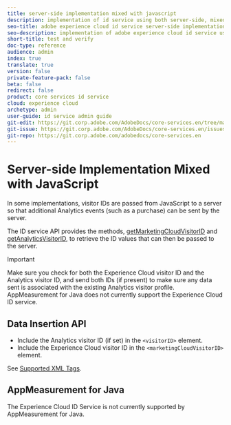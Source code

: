 ```yaml
---
title: server-side implementation mixed with javascript
description: implementation of id service using both server-side, mixed with javascript
seo-title: adobe experience cloud id service server-side implementation mixed with javascript
seo-description: implementation of adobe experience cloud id service using both server-side, mixed with javascript
short-title: test and verify
doc-type: reference
audience: admin
index: true
translate: true
version: false
private-feature-pack: false
beta: false
redirect: false
product: core services id service
cloud: experience cloud
archetype: admin
user-guide: id service admin guide
git-edit: https://git.corp.adobe.com/AdobeDocs/core-services.en/tree/master/help/id-service/reference/reference-analytics/reference-analytics-server-side.md
git-issue: https://git.corp.adobe.com/AdobeDocs/core-services.en/issues/new
git-repo: https://git.corp.adobe.com/adobedocs/core-services.en
---
```

<!--Meta Data Values

**Required Meta for search optimization and page data**

title: free text string

description: free text string

seo-title: free text string

seo-description: free text string

**Optional Meta for extended capabilities**

audience:
all (default), admin, developer, end-user
 
index: true (default), false
 
translate:
true (default), false
 
doc-type:
reference (default), tutorials

version:
false (default), Classic, Standard, 6.5, 6.4, 6.3, 6.2
 
private-feature-pack:
false (default), true
 
beta:
false (default), true
 
redirect:
false (default), pathname
-->

# Server-side Implementation Mixed with JavaScript

In some implementations, visitor IDs are passed from JavaScript to a server so that additional Analytics events \(such as a purchase\) can be sent by the server.

The ID service API provides the methods, [getMarketingCloudVisitorID](../../id-service-api/id-service-api-methods/id-service-api-methods-getmcvid.md) and [getAnalyticsVisitorID](../../id-service-api/id-service-api-methods/id-service-api-methods-getanalyticsvisitorid.md), to retrieve the ID values that can then be passed to the server.

>[!IMPORTANT]
>Make sure you check for both the Experience Cloud visitor ID and the Analytics visitor ID, and send both IDs \(if present\) to make sure any data sent is associated with the existing Analytics visitor profile.
AppMeasurement for Java does not currently support the Experience Cloud ID service.

## Data Insertion API

+ Include the Analytics visitor ID \(if set\) in the `<visitorID>` element.
+ Include the Experience Cloud visitor ID in the `<marketingCloudVisitorID>` element.

See [Supported XML Tags](https://marketing.adobe.com/developer/en_US/documentation/data-insertion/r-supported-tags).

## AppMeasurement for Java

The Experience Cloud ID Service is not currently supported by AppMeasurement for Java.